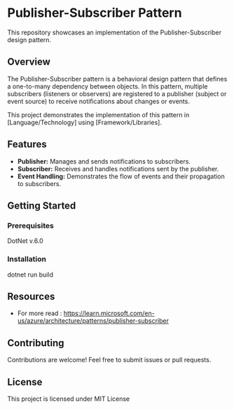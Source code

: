 # Publisher-Subscriber Pattern

This repository showcases an implementation of the Publisher-Subscriber design pattern.

## Overview

The Publisher-Subscriber pattern is a behavioral design pattern that defines a one-to-many dependency between objects. In this pattern, multiple subscribers (listeners or observers) are registered to a publisher (subject or event source) to receive notifications about changes or events.

This project demonstrates the implementation of this pattern in [Language/Technology] using [Framework/Libraries].

## Features

- **Publisher:** Manages and sends notifications to subscribers.
- **Subscriber:** Receives and handles notifications sent by the publisher.
- **Event Handling:** Demonstrates the flow of events and their propagation to subscribers.



## Getting Started

### Prerequisites

DotNet v.6.0

### Installation

dotnet run build



## Resources

- For more read : https://learn.microsoft.com/en-us/azure/architecture/patterns/publisher-subscriber

## Contributing

Contributions are welcome! Feel free to submit issues or pull requests.

## License

This project is licensed under MIT License 
